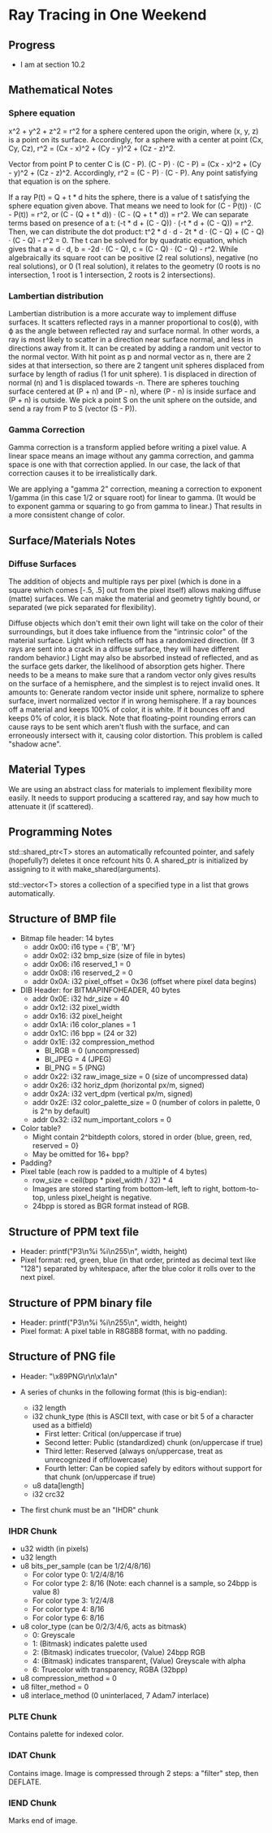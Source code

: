 # Ray Tracing in One Weekend #
## Progress ##
 - I am at section 10.2

## Mathematical Notes ##

### Sphere equation ###
x^2 + y^2 + z^2 = r^2 for a sphere centered upon the origin, where (x, y, z) is a point on its surface. Accordingly, for a sphere with a center at point (Cx, Cy, Cz), r^2 = (Cx - x)^2 + (Cy - y)^2 + (Cz - z)^2.

Vector from point P to center C is (C - P). (C - P) · (C - P) = (Cx - x)^2 + (Cy - y)^2 + (Cz - z)^2. Accordingly, r^2 = (C - P) · (C - P). Any point satisfying that equation is on the sphere.

If a ray P(t) = Q + t \* d hits the sphere, there is a value of t satisfying the sphere equation given above. That means we need to look for (C - P(t)) · (C - P(t)) = r^2, or (C - (Q + t \* d)) · (C - (Q + t \* d)) = r^2. We can separate terms based on presence of a t: (-t \* d + (C - Q)) · (-t \* d + (C - Q)) = r^2. Then, we can distribute the dot product: t^2 \* d · d - 2t \* d · (C - Q) + (C - Q) · (C - Q) - r^2 = 0. The t can be solved for by quadratic equation, which gives that a = d · d, b = -2d · (C - Q), c = (C - Q) · (C - Q) - r^2. While algebraically its square root can be positive (2 real solutions), negative (no real solutions), or 0 (1 real solution), it relates to the geometry (0 roots is no intersection, 1 root is 1 intersection, 2 roots is 2 intersections).

### Lambertian distribution ###
Lambertian distribution is a more accurate way to implement diffuse surfaces. It scatters reflected rays in a manner proportional to cos(ϕ), with ϕ as the angle between reflected ray and surface normal. In other words, a ray is most likely to scatter in a direction near surface normal, and less in directions away from it. It can be created by adding a random unit vector to the normal vector. With hit point as p and normal vector as n, there are 2 sides at that intersection, so there are 2 tangent unit spheres displaced from surface by length of radius (1 for unit sphere). 1 is displaced in direction of normal (n) and 1 is displaced towards -n. There are spheres touching surface centered at (P + n) and (P - n), where (P - n) is inside surface and (P + n) is outside. We pick a point S on the unit sphere on the outside, and send a ray from P to S (vector (S - P)).

### Gamma Correction ###
Gamma correction is a transform applied before writing a pixel value. A linear space means an image without any gamma correction, and gamma space is one with that correction applied. In our case, the lack of that correction causes it to be irrealistically dark.

We are applying a "gamma 2" correction, meaning a correction to exponent 1/gamma (in this case 1/2 or square root) for linear to gamma. (It would be to exponent gamma or squaring to go from gamma to linear.) That results in a more consistent change of color.

## Surface/Materials Notes ##

### Diffuse Surfaces ###
The addition of objects and multiple rays per pixel (which is done in a square which comes \[-.5, .5\] out from the pixel itself) allows making diffuse (matte) surfaces. We can make the material and geometry tightly bound, or separated (we pick separated for flexibility).

Diffuse objects which don't emit their own light will take on the color of their surroundings, but it does take influence from the "intrinsic color" of the material surface. Light which reflects off has a randomized direction. (If 3 rays are sent into a crack in a diffuse surface, they will have different random behavior.) Light may also be absorbed instead of reflected, and as the surface gets darker, the likelihood of absorption gets higher. There needs to be a means to make sure that a random vector only gives results on the surface of a hemisphere, and the simplest is to reject invalid ones. It amounts to: Generate random vector inside unit sphere, normalize to sphere surface, invert normalized vector if in wrong hemisphere. If a ray bounces off a material and keeps 100% of color, it is white. If it bounces off and keeps 0% of color, it is black. Note that floating-point rounding errors can cause rays to be sent which aren't flush with the surface, and can erroneously intersect with it, causing color distortion. This problem is called "shadow acne".

## Material Types ##
We are using an abstract class for materials to implement flexibility more easily. It needs to support producing a scattered ray, and say how much to attenuate it (if scattered).

## Programming Notes ##
std::shared\_ptr\<T\> stores an automatically refcounted pointer, and safely (hopefully?) deletes it once refcount hits 0. A shared\_ptr is initialized by assigning to it with make\_shared<T>(arguments).

std::vector\<T\> stores a collection of a specified type in a list that grows automatically.

## Structure of BMP file ##
 - Bitmap file header: 14 bytes
   - addr 0x00: i16 type = {'B', 'M'}
   - addr 0x02: i32 bmp\_size (size of file in bytes)
   - addr 0x06: i16 reserved\_1 = 0
   - addr 0x08: i16 reserved\_2 = 0
   - addr 0x0A: i32 pixel_offset = 0x36 (offset where pixel data begins)
 - DIB Header: for BITMAPINFOHEADER, 40 bytes
   - addr 0x0E: i32 hdr\_size = 40
   - addr 0x12: i32 pixel\_width
   - addr 0x16: i32 pixel\_height
   - addr 0x1A: i16 color\_planes = 1
   - addr 0x1C: i16 bpp = (24 or 32)
   - addr 0x1E: i32 compression\_method
     - BI_RGB = 0 (uncompressed)
     - BI_JPEG = 4 (JPEG)
     - BI_PNG = 5 (PNG)
   - addr 0x22: i32 raw\_image\_size = 0 (size of uncompressed data)
   - addr 0x26: i32 horiz_dpm (horizontal px/m, signed)
   - addr 0x2A: i32 vert_dpm (vertical px/m, signed)
   - addr 0x2E: i32 color\_palette\_size = 0 (number of colors in palette, 0 is 2^n by default)
   - addr 0x32: i32 num\_important\_colors = 0
 - Color table?
   - Might contain 2^bitdepth colors, stored in order {blue, green, red, reserved = 0}
   - May be omitted for 16+ bpp?
 - Padding?
 - Pixel table (each row is padded to a multiple of 4 bytes)
   - row\_size = ceil(bpp * pixel\_width / 32) * 4
   - Images are stored starting from bottom-left, left to right, bottom-to-top, unless pixel\_height is negative.
   - 24bpp is stored as BGR format instead of RGB.

## Structure of PPM text file ##
 - Header: printf("P3\n%i %i\n255\n", width, height)
 - Pixel format: red, green, blue (in that order, printed as decimal text like "128") separated by whitespace, after the blue color it rolls over to the next pixel.

## Structure of PPM binary file ##
 - Header: printf("P3\n%i %i\n255\n", width, height)
 - Pixel format: A pixel table in R8G8B8 format, with no padding.

## Structure of PNG file ##
 - Header: "\x89PNG\r\n\x1a\n"
 - A series of chunks in the following format (this is big-endian):
   - i32 length
   - i32 chunk\_type (this is ASCII text, with case or bit 5 of a character used as a bitfield)
     - First letter: Critical (on/uppercase if true)
     - Second letter: Public (standardized) chunk (on/uppercase if true)
     - Third letter: Reserved (always on/uppercase, treat as unrecognized if off/lowercase)
     - Fourth letter: Can be copied safely by editors without support for that chunk (on/uppercase if true)
   - u8 data\[length\]
   - i32 crc32

 - The first chunk must be an "IHDR" chunk

### IHDR Chunk ###
 - u32 width (in pixels)
 - u32 length
 - u8 bits\_per\_sample (can be 1/2/4/8/16)
   - For color type 0: 1/2/4/8/16
   - For color type 2: 8/16 (Note: each channel is a sample, so 24bpp is value 8)
   - For color type 3: 1/2/4/8
   - For color type 4: 8/16
   - For color type 6: 8/16
 - u8 color\_type (can be 0/2/3/4/6, acts as bitmask)
   - 0: Greyscale
   - 1: (Bitmask) indicates palette used
   - 2: (Bitmask) indicates truecolor, (Value) 24bpp RGB
   - 4: (Bitmask) indicates transparent, (Value) Greyscale with alpha
   - 6: Truecolor with transparency, RGBA (32bpp)
 - u8 compression\_method = 0
 - u8 filter\_method = 0
 - u8 interlace\_method (0 uninterlaced, 7 Adam7 interlace)

### PLTE Chunk ###
Contains palette for indexed color.

### IDAT Chunk ###
Contains image. Image is compressed through 2 steps: a "filter" step, then DEFLATE.

### IEND Chunk ###
Marks end of image.
